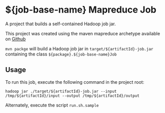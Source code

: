 ${job-base-name} Mapreduce Job
=========================================

A project that builds a self-contained Hadoop job jar.

This project was created using the maven mapreduce archetype available on [Github][1]

`mvn packge` will build a Hadoop job jar in `target/${artifactId}-job.jar` containing the class `${package}.${job-base-name}Job`



Usage
-----------------------------------------

To run this job, execute the following command in the project root:

    hadoop jar ./target/${artifactId}-job.jar --input /tmp/${artifactId}/input --output /tmp/${artifactId}/output

Alternately, execute the script `run.sh.sample`

[1]: https://github.com/drewfarris/mapreduce-archetype

